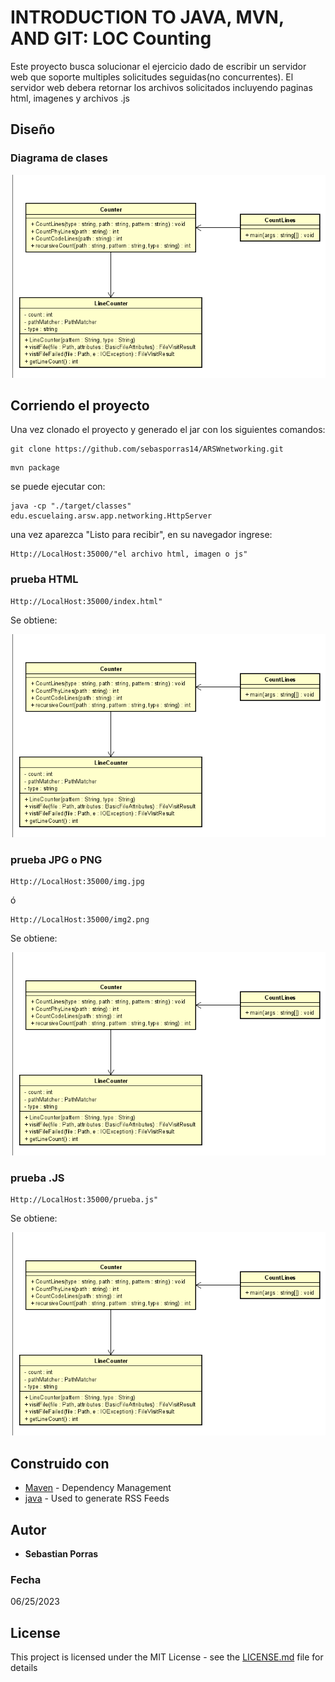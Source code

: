# INTRODUCTION TO JAVA, MVN, AND GIT: LOC Counting

Este proyecto busca solucionar el ejercicio dado de escribir un servidor web que soporte multiples solicitudes seguidas(no concurrentes). El servidor web debera retornar los archivos solicitados incluyendo paginas html, imagenes y archivos .js

## Diseño

### Diagrama de clases 

![class diagram](https://github.com/sebasporras14/ARSWloc/blob/master/images/clases.png)


## Corriendo el proyecto

Una vez clonado el proyecto y generado el jar con los siguientes comandos:

~~~
git clone https://github.com/sebasporras14/ARSWnetworking.git
~~~
~~~
mvn package
~~~

se puede ejecutar con:

~~~
java -cp "./target/classes" edu.escuelaing.arsw.app.networking.HttpServer
~~~
una vez aparezca "Listo para recibir", en su navegador ingrese:

~~~
Http://LocalHost:35000/"el archivo html, imagen o js"
~~~

### prueba HTML

~~~
Http://LocalHost:35000/index.html"
~~~

Se obtiene:

![prueba HTML](https://github.com/sebasporras14/ARSWloc/blob/master/images/clases.png)

### prueba JPG o PNG

~~~
Http://LocalHost:35000/img.jpg
~~~
ó
~~~
Http://LocalHost:35000/img2.png
~~~

Se obtiene:

![Prueba imagen](https://github.com/sebasporras14/ARSWloc/blob/master/images/clases.png)

### prueba .JS

~~~
Http://LocalHost:35000/prueba.js"
~~~

Se obtiene:

![Prueba javaScript](https://github.com/sebasporras14/ARSWloc/blob/master/images/clases.png)


## Construido con 
* [Maven](https://maven.apache.org/) - Dependency Management
* [java](https://rometools.github.io/rome/) - Used to generate RSS Feeds


## Autor

* **Sebastian Porras**

### Fecha

06/25/2023 

## License

This project is licensed under the MIT License - see the [LICENSE.md](LICENSE.md) file for details
